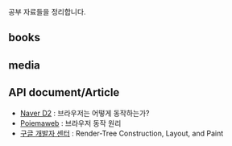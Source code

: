 공부 자료들을 정리합니다.

## books

## media

## API document/Article

* [Naver D2](https://d2.naver.com/helloworld/59361) : 브라우저는 어떻게 동작하는가?
* [Poiemaweb](https://poiemaweb.com/js-browser) : 브라우저 동작 원리
* [구글 개발자 센터](https://developers.google.com/web/fundamentals/performance/critical-rendering-path/render-tree-construction?hl=ko) : Render-Tree Construction, Layout, and Paint